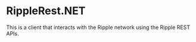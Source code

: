 RippleRest.NET
==============

This is a client that interacts with the Ripple network using the Ripple REST APIs.

